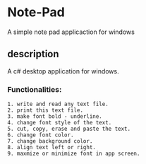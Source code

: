 # Note-Pad
A simple note pad applicaction for windows 

## description
A c# desktop application for windows.

### Functionalities:
    1. write and read any text file.
    2. print this text file.
    3. make font bold - underline.
    4. change font style of the text.
    5. cut, copy, erase and paste the text.
    6. change font color.
    7. change background color.
    8. align text left or right.
    9. maxmize or minimize font in app screen.
